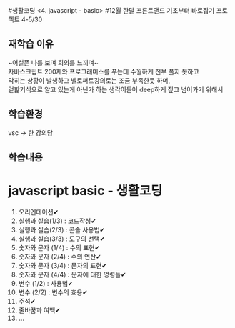 #생활코딩 <4. javascript - basic>
#12월 한달 프론트앤드 기초부터 바로잡기 프로젝트 4-5/30

## 재학습 이유
~어설픈 나를 보며 회의를 느끼며~<br>
자바스크립트 200제와 프로그래머스를 푸는데 수월하게 전부 풀지 못하고<br>
막히는 상황이 발생하고 벨로퍼트강의로는 조금 부족한듯 하며,<br>
겉핥기식으로 알고 있는게 아닌가 하는 생각이들어 deep하게 짚고 넘어가기 위해서

## 학습환경
vsc ->  한 강의당 

## 학습내용

# javascript basic - 생활코딩   
1. 오리엔테이션✔
2. 실행과 실습(1/3) : 코드작성✔
3. 실행과 실습(2/3) : 콘솔 사용법✔
4. 실행과 실습(3/3) : 도구의 선택✔
5. 숫자와 문자 (1/4) : 수의 표현✔
6. 숫자와 문자 (2/4) : 수의 연산✔
7. 숫자와 문자 (3/4) : 문자의 표현✔
8. 숫자와 문자 (4/4) : 문자에 대한 명령들✔
9. 변수 (1/2) : 사용법✔
10. 변수 (2/2) : 변수의 효용✔
11. 주석✔
12. 줄바꿈과 여백✔
13. ...
